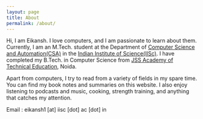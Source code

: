 ```yaml
---
layout: page
title: About
permalink: /about/
---
```


Hi, I am Eikansh. I love computers, and I am passionate to learn about them. Currently, I am an M.Tech. student at the Department of [Computer Science and Automation(CSA)](https://csa.iisc.ac.in) in the [Indian Institute of Science(IISc)](https://iisc.ac.in). I have completed my B.Tech. in Computer Science from [JSS Academy of Technical Education](https://jssaten.ac.in/), Noida. 

Apart from computers, I try to read from a variety of fields in my spare time. You can find my book notes and summaries on this website. I also enjoy listening to podcasts and music, cooking, strength training, and anything that catches my attention.

Email : eikansh1 [at] iisc [dot] ac [dot] in
